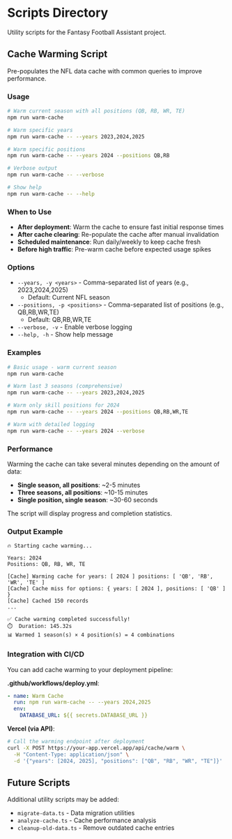 # Scripts Directory

Utility scripts for the Fantasy Football Assistant project.

## Cache Warming Script

Pre-populates the NFL data cache with common queries to improve performance.

### Usage

```bash
# Warm current season with all positions (QB, RB, WR, TE)
npm run warm-cache

# Warm specific years
npm run warm-cache -- --years 2023,2024,2025

# Warm specific positions
npm run warm-cache -- --years 2024 --positions QB,RB

# Verbose output
npm run warm-cache -- --verbose

# Show help
npm run warm-cache -- --help
```

### When to Use

- **After deployment**: Warm the cache to ensure fast initial response times
- **After cache clearing**: Re-populate the cache after manual invalidation
- **Scheduled maintenance**: Run daily/weekly to keep cache fresh
- **Before high traffic**: Pre-warm cache before expected usage spikes

### Options

- `--years, -y <years>` - Comma-separated list of years (e.g., 2023,2024,2025)
  - Default: Current NFL season
- `--positions, -p <positions>` - Comma-separated list of positions (e.g., QB,RB,WR,TE)
  - Default: QB,RB,WR,TE
- `--verbose, -v` - Enable verbose logging
- `--help, -h` - Show help message

### Examples

```bash
# Basic usage - warm current season
npm run warm-cache

# Warm last 3 seasons (comprehensive)
npm run warm-cache -- --years 2023,2024,2025

# Warm only skill positions for 2024
npm run warm-cache -- --years 2024 --positions QB,RB,WR,TE

# Warm with detailed logging
npm run warm-cache -- --years 2024 --verbose
```

### Performance

Warming the cache can take several minutes depending on the amount of data:

- **Single season, all positions**: ~2-5 minutes
- **Three seasons, all positions**: ~10-15 minutes
- **Single position, single season**: ~30-60 seconds

The script will display progress and completion statistics.

### Output Example

```
🔥 Starting cache warming...

Years: 2024
Positions: QB, RB, WR, TE

[Cache] Warming cache for years: [ 2024 ] positions: [ 'QB', 'RB', 'WR', 'TE' ]
[Cache] Cache miss for options: { years: [ 2024 ], positions: [ 'QB' ] }
[Cache] Cached 150 records
...

✅ Cache warming completed successfully!
⏱️  Duration: 145.32s
📊 Warmed 1 season(s) × 4 position(s) = 4 combinations
```

### Integration with CI/CD

You can add cache warming to your deployment pipeline:

**.github/workflows/deploy.yml**:
```yaml
- name: Warm Cache
  run: npm run warm-cache -- --years 2024,2025
  env:
    DATABASE_URL: ${{ secrets.DATABASE_URL }}
```

**Vercel (via API)**:
```bash
# Call the warming endpoint after deployment
curl -X POST https://your-app.vercel.app/api/cache/warm \
  -H "Content-Type: application/json" \
  -d '{"years": [2024, 2025], "positions": ["QB", "RB", "WR", "TE"]}'
```

## Future Scripts

Additional utility scripts may be added:

- `migrate-data.ts` - Data migration utilities
- `analyze-cache.ts` - Cache performance analysis
- `cleanup-old-data.ts` - Remove outdated cache entries
